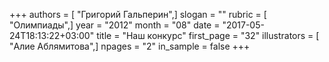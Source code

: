 +++
authors = [ "Григорий Гальперин",]
slogan = ""
rubric = [ "Олимпиады",]
year = "2012"
month = "08"
date = "2017-05-24T18:13:22+03:00"
title = "Наш конкурс"
first_page = "32"
illustrators = [ "Алие Аблямитова",]
npages = "2"
in_sample = false
+++
